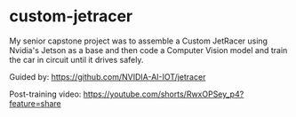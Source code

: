 # custom-jetracer
My senior capstone project was to assemble a Custom JetRacer using Nvidia's Jetson as a base and then code a Computer Vision model and train the car in circuit until it drives safely.

Guided by: https://github.com/NVIDIA-AI-IOT/jetracer

Post-training video: https://youtube.com/shorts/RwxOPSey_p4?feature=share
